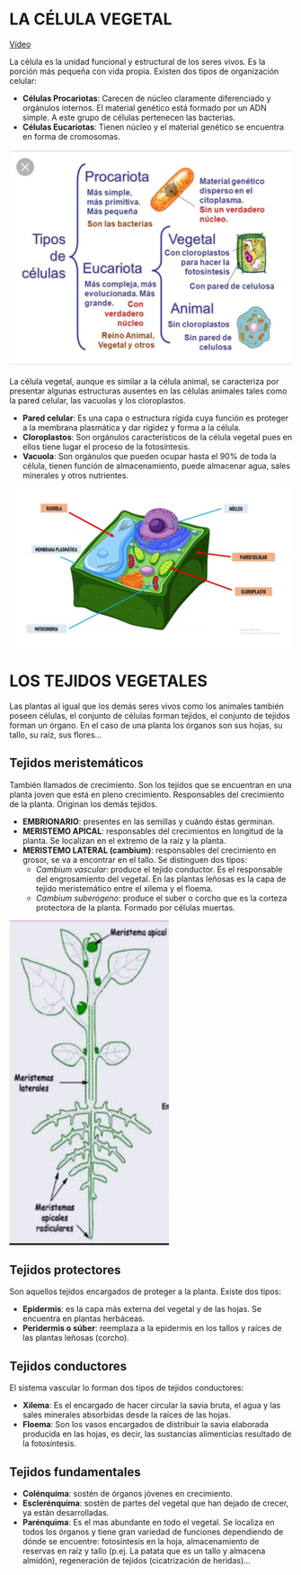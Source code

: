 # LA CÉLULA VEGETAL

[Vídeo](https://www.youtube.com/watch?v=FJx0auAdQsw)

La célula es la unidad funcional y estructural de los seres vivos. Es la porción más pequeña con vida propia. Existen dos tipos de organización celular:

* **Células Procariotas**: Carecen de núcleo claramente diferenciado y orgánulos internos. El material genético está formado por un ADN simple. A este grupo de células pertenecen las bacterias.
* **Células Eucariotas**: Tienen núcleo y el  material genético se encuentra en forma de cromosomas.

![Clasificación](imagen/célula.jpg)
  
La célula vegetal, aunque es similar a la célula animal, se caracteriza por presentar algunas estructuras ausentes en las células animales tales como la pared celular, las vacuolas y los cloroplastos.

* **Pared celular**: Es una capa o estructura rígida cuya función es proteger a la membrana plasmática y dar rigidez y forma a la célula.
* **Cloroplastos**: Son orgánulos característicos de la célula vegetal pues en ellos tiene lugar el proceso de la fotosíntesis. 
* **Vacuola**: Son orgánulos que pueden ocupar hasta el 90% de toda la célula, tienen función de almacenamiento, puede almacenar agua, sales minerales y otros nutrientes. 
  
![Célula](imagen/celula2.png)


# LOS TEJIDOS VEGETALES

Las plantas al igual que los demás seres vivos como los animales también poseen células, el conjunto de células forman tejidos, el conjunto de tejidos forman un órgano. En el caso de una planta los órganos son sus hojas, su tallo, su raíz, sus flores...

## Tejidos meristemáticos

También llamados de crecimiento. Son los tejidos que se encuentran en una planta joven que está en pleno crecimiento. Responsables del crecimiento de la planta. Originan los demás tejidos.
* **EMBRIONARIO**: presentes en las semillas y cuándo éstas germinan.
* **MERISTEMO APICAL**: responsables del crecimientos en longitud de la planta. Se localizan en el extremo de la raíz y la planta.
* **MERISTEMO LATERAL (cambium)**: responsables del crecimiento en grosor, se va a encontrar en el tallo. Se distinguen dos tipos:
  * *Cambium vascular*: produce el tejido conductor. Es el responsable del engrosamiento del vegetal. En las plantas leñosas es la capa de tejido meristemático entre el xilema y el floema.
  * *Cambium suberógeno*: produce el suber o corcho que es la corteza protectora de la planta. Formado por células muertas.

![Meristema](imagen/meris.png)


## Tejidos protectores

Son aquellos tejidos encargados de proteger a la planta. Existe dos tipos:

* **Epidermis**: es la capa más externa del vegetal y de las hojas. Se encuentra en plantas herbáceas.
* **Peridermis o súber**: reemplaza a la epidermis en los tallos y raíces de las plantas leñosas (corcho).


## Tejidos conductores

El sistema vascular lo forman dos tipos de tejidos conductores:
* **Xilema**: Es el encargado de hacer circular la savia bruta, el agua y las sales minerales absorbidas desde la raíces de las hojas.
* **Floema**: Son los vasos encargados de distribuir la savia elaborada producida en las hojas, es decir, las sustancias alimenticias resultado de la fotosíntesis. 

## Tejidos fundamentales

* **Colénquima**: sostén de órganos jóvenes en crecimiento. 
* **Esclerénquima**: sostén de partes del vegetal que han dejado de crecer, ya están desarrolladas.
* **Parénquima**: Es el mas abundante en todo el vegetal. Se localiza en todos los órganos y tiene gran variedad de funciones dependiendo de dónde se encuentre: fotosíntesis en la hoja, almacenamiento de reservas en raíz y tallo (p.ej. La patata que es un tallo y almacena almidón), regeneración de tejidos (cicatrización de heridas)...

